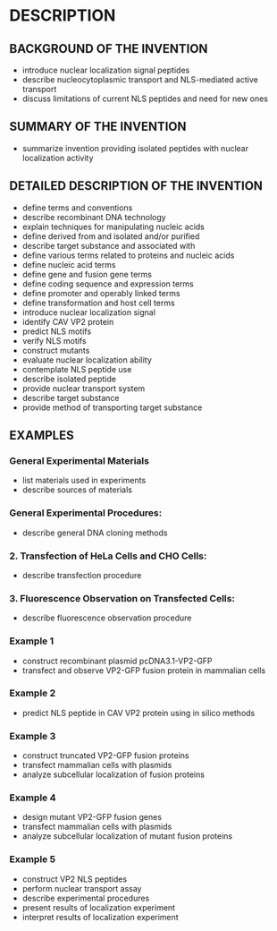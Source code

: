 # DESCRIPTION

## BACKGROUND OF THE INVENTION

- introduce nuclear localization signal peptides
- describe nucleocytoplasmic transport and NLS-mediated active transport
- discuss limitations of current NLS peptides and need for new ones

## SUMMARY OF THE INVENTION

- summarize invention providing isolated peptides with nuclear localization activity

## DETAILED DESCRIPTION OF THE INVENTION

- define terms and conventions
- describe recombinant DNA technology
- explain techniques for manipulating nucleic acids
- define derived from and isolated and/or purified
- describe target substance and associated with
- define various terms related to proteins and nucleic acids
- define nucleic acid terms
- define gene and fusion gene terms
- define coding sequence and expression terms
- define promoter and operably linked terms
- define transformation and host cell terms
- introduce nuclear localization signal
- identify CAV VP2 protein
- predict NLS motifs
- verify NLS motifs
- construct mutants
- evaluate nuclear localization ability
- contemplate NLS peptide use
- describe isolated peptide
- provide nuclear transport system
- describe target substance
- provide method of transporting target substance

## EXAMPLES

### General Experimental Materials

- list materials used in experiments
- describe sources of materials

### General Experimental Procedures:

- describe general DNA cloning methods

### 2. Transfection of HeLa Cells and CHO Cells:

- describe transfection procedure

### 3. Fluorescence Observation on Transfected Cells:

- describe fluorescence observation procedure

### Example 1

- construct recombinant plasmid pcDNA3.1-VP2-GFP
- transfect and observe VP2-GFP fusion protein in mammalian cells

### Example 2

- predict NLS peptide in CAV VP2 protein using in silico methods

### Example 3

- construct truncated VP2-GFP fusion proteins
- transfect mammalian cells with plasmids
- analyze subcellular localization of fusion proteins

### Example 4

- design mutant VP2-GFP fusion genes
- transfect mammalian cells with plasmids
- analyze subcellular localization of mutant fusion proteins

### Example 5

- construct VP2 NLS peptides
- perform nuclear transport assay
- describe experimental procedures
- present results of localization experiment
- interpret results of localization experiment

